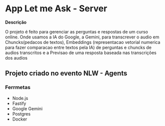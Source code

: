 # App Let me Ask - Server 
**Descrição**

O projeto é feito para gerenciar as perguntas e respostas de um curso online.
Onde usamos a IA do Google, a Gemini, para transcrever o audio em Chuncks(pedacos de textos), 
Embeddings (representacao vetorial numerica para fazer comparacao entre textos pela IA) de perguntas e chuncks de audios transcritos
e a Previsao de uma resposta baseada nas transcrições dos audios

## Projeto criado no evento NLW - Agents

### Ferrmetas
- Node.js
- Fastify
- Google Gemini
- Postgres
- Docker
